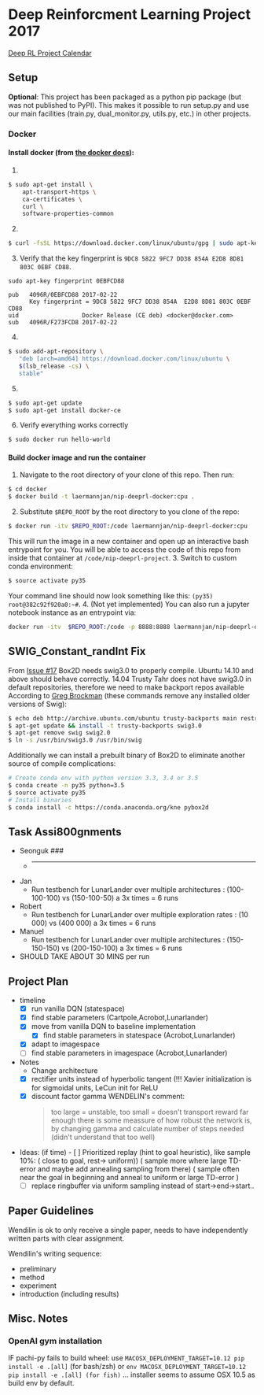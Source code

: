 # Deep Reinforcment Learning Project 2017
[Deep RL Project Calendar](https://calendar.google.com/calendar/ical/fuc8n5c750pte22c32kgi940ug%40group.calendar.google.com/private-42a8e26f0d1130a135a2a1fd08accb6a/basic.ics)

## Setup
**Optional**: This project has been packaged as a python pip package (but was not published to PyPI). This makes it possible to run setup.py and use our main facilities (train.py, dual_monitor.py, utils.py, etc.) in other projects.

### Docker
#### Install docker (from [the docker docs](https://docs.docker.com/engine/installation/linux/ubuntu/#install-docker())):
1. 
```bash
$ sudo apt-get install \
    apt-transport-https \
    ca-certificates \
    curl \
    software-properties-common
```

2. 
```bash
$ curl -fsSL https://download.docker.com/linux/ubuntu/gpg | sudo apt-key add -
```
3. Verify that the key fingerprint is `9DC8 5822 9FC7 DD38 854A E2D8 8D81 803C 0EBF CD88`.
```
sudo apt-key fingerprint 0EBFCD88

pub   4096R/0EBFCD88 2017-02-22
      Key fingerprint = 9DC8 5822 9FC7 DD38 854A  E2D8 8D81 803C 0EBF CD88
uid                  Docker Release (CE deb) <docker@docker.com>
sub   4096R/F273FCD8 2017-02-22
```
4. 
```bash
$ sudo add-apt-repository \
   "deb [arch=amd64] https://download.docker.com/linux/ubuntu \
   $(lsb_release -cs) \
   stable"
```
5. 
```bash
$ sudo apt-get update
$ sudo apt-get install docker-ce
```
6. Verify everything works correctly
```bash
$ sudo docker run hello-world
```

#### Build docker image and run the container
1. Navigate to the root directory of your clone of this repo. Then run:
```bash
$ cd docker
$ docker build -t laermannjan/nip-deeprl-docker:cpu .
```
2. Substitute `$REPO_ROOT` by the root directory to you clone of the repo:
```bash
$ docker run -itv $REPO_ROOT:/code laermannjan/nip-deeprl-docker:cpu
```
This will run the image in a new container and open up an interactive bash entrypoint for you.
You will be able to access the code of this repo from inside that container at `/code/nip-deeprl-project`.
3. Switch to custom conda environment:
```bash
$ source activate py35
```
Your command line should now look something like this: `(py35) root@382c92f920a0:~#`.
4. (Not yet implemented) You can also run a jupyter notebook instance as an entrypoint via: 
```bash
docker run -itv  $REPO_ROOT:/code -p 8888:8888 laermannjan/nip-deeprl-docker:cpu
```

## SWIG\_Constant\_randInt Fix
From [Issue #17](https://github.com/laermannjan/nip-deeprl-project/issues/17)
Box2D needs swig3.0 to properly compile.
Ubuntu 14.10 and above should behave correctly. 14.04 Trusty Tahr does not have swig3.0 in default repositories, therefore we need to make backport repos available 
According to [Greg Brockman](https://github.com/openai/gym/issues/83#issuecomment-218357232) (these commands remove any installed older versions of Swig):

```bash
$ echo deb http://archive.ubuntu.com/ubuntu trusty-backports main restricted universe multiverse | sudo tee /etc/apt/sources.list.d/box2d-py-swig.list
$ apt-get update && install -t trusty-backports swig3.0
$ apt-get remove swig swig2.0
$ ln -s /usr/bin/swig3.0 /usr/bin/swig
```

Additionally we can install a prebuilt binary of Box2D to eliminate another source of compile complications:
```bash
# Create conda env with python version 3.3, 3.4 or 3.5
$ conda create -n py35 python=3.5
$ source activate py35
# Install binaries
$ conda install -c https://conda.anaconda.org/kne pybox2d
```
## Task Assi800gnments
- Seonguk  ###
    * --- 
- Jan 
    * Run testbench for LunarLander over multiple architectures : (100-100-100) vs (150-100-50)  a 3x times = 6 runs 
- Robert
    * Run testbench for LunarLander over multiple exploration rates : (10 000) vs (400 000)  a 3x times = 6 runs 
- Manuel
    * Run testbench for LunarLander over multiple architectures : (150-150-150) vs (200-150-100)  a 3x times = 6 runs 
- SHOULD TAKE ABOUT 30 MINS per run
    
## Project Plan


- timeline
    - [x] run vanilla DQN (statespace)
	- [x] find stable parameters (Cartpole,Acrobot,Lunarlander)
    - [x] move from vanilla DQN to baseline implementation 
    	- [X] find stable parameters in statespace (Acrobot,Lunarlander)
	- [x] adapt to imagespace 
	- [ ] find stable parameters in imagespace (Acrobot,Lunarlander)

- Notes
    - Change architecture
	- [x] rectifier units instead of hyperbolic tangent (!!! Xavier initialization is for sigmoidal units, LeCun init for ReLU
	- [x] discount factor gamma
        WENDELIN's comment: 
		>too large = unstable, too small = doesn't transport reward far enough
		>there is some meassure of how robust the network is, by changing gamma and calculate number of steps needed (didn't understand that too well)
				
- Ideas: (if time)
    	- [ ] Prioritized replay (hint to goal heuristic), like sample 10%:
	    ( close to goal, rest-> uniform))
		( sample more where large TD-error and maybe add annealing sampling from there)
	  	( sample often near the goal in beginning and anneal to uniform or large TD-error )				
	- [ ] replace ringbuffer via uniform sampling instead of start->end->start..

## Paper Guidelines
Wendilin is ok to only receive a single paper, needs to have independently written parts with clear assignment.

Wendilin's writing sequence:
* preliminary
* method
* experiment
* introduction (including results)
				
## Misc. Notes
### OpenAI gym installation
IF pachi-py fails to build wheel:
use `MACOSX_DEPLOYMENT_TARGET=10.12 pip install -e .[all]` (for bash/zsh)
or `env MACOSX_DEPLOYMENT_TARGET=10.12 pip install -e .[all] (for fish)`
... installer seems to assume OSX 10.5 as build env by default.
